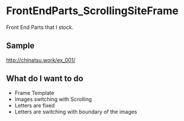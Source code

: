 # FrontEndParts_ScrollingSiteFrame

Front End Parts that I stock.

## Sample
http://chinatsu.work/ex_001/

## What do I want to do

- Frame Template
- Images switching with Scrolling
- Letters are fixed
- Letters are switching with boundary of the images
